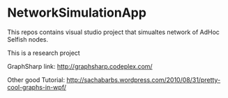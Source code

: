 NetworkSimulationApp
====================

This repos contains visual studio project that simualtes network of AdHoc Selfish nodes.

This is a research project

GraphSharp link: http://graphsharp.codeplex.com/

Other good Tutorial: http://sachabarbs.wordpress.com/2010/08/31/pretty-cool-graphs-in-wpf/
